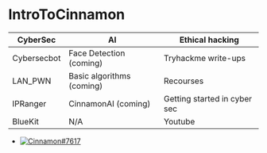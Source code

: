 # IntroToCinnamon

CyberSec |      AI | Ethical hacking
------------ | ------------- | -------------
Cybersecbot | Face Detection (coming) | Tryhackme write-ups
LAN_PWN | Basic algorithms (coming) | Recourses
IPRanger | CinnamonAI (coming) | Getting started in cyber sec
BlueKit | N/A | Youtube


*  [![Cinnamon#7617](https://img.shields.io/badge/Discord-Cinnamon%237617-blue?style=plastic&logo=discord.svg)](https://discord.com/users/292382410530750466/)   
